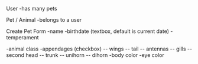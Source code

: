 User
-has many pets

Pet / Animal
-belongs to a user

Create Pet Form
-name
-birthdate (textbox, default is current date)
-temperament

-animal class
-appendages (checkbox)
-- wings -- tail -- antennas -- gills -- second head -- trunk -- unihorn -- dihorn
-body color
-eye color
